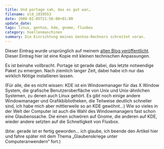 ```yaml
---
title: Und portage sah, das es gut war…
filename: old_1039553
date: 2008-02-05T21:56:00+01:00
update_date:
tags: linux, gentoo, kde, gnome, fluxbox
category: hoellenmaschinen
summary: Die Einrichtung meines Gentoo-Rechners schreitet voran.
---
```

Dieser Eintrag wurde ursprünglich auf meinem [alten Blog veröffentlicht](https://stu.blogger.de/stories/1039553/). Dieser Eintrag hier ist eine Kopie mit kleinen technischen Anpassungen.

Es ist beinahe vollbracht. Portage ist gerade dabei, das letzte notwendige Paket zu emergen. Nach ziemlich langer Zeit, dabei habe ich nur das wirklich Nötige installieren lassen.

(Für alle, die es nicht wissen: KDE ist ein Windowmanager für das X Window System, die grafische Benutzeroberfläche von Unix und Unix-ähnlichen Systemen, zu denen auch Linux gehört. Es gibt noch einige andere Windowmanager und Grafikbibliotheken, die Teilweise deutlich schneller sind, ich habe mich aber mittlerweile so an KDE gewöhnt…)
Wie so vieles in der Welt der Computer ist auch die Wahl des Windowmanagers fast schon eine Glaubenssache. Die einen schwören auf Gnome, die anderen auf KDE, wieder andere setzten auf die Schnelligkeit von Fluxbox.

(btw: gerade ist er fertig geworden… ich glaube, ich beende den Artikel hier und fahre später mit dem Thema „Glaubenskriege unter Computeranwendern“ fort.)
